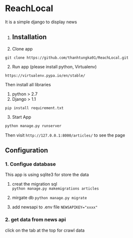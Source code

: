# ReachLocal
It is a simple django to display news 
1. ## Installation

1. Clone app 
```
git clone https://github.com/thanhtungka91/ReachLocal.git
```
2. Run app (please install python, Virtualenv)  
```
https://virtualenv.pypa.io/en/stable/
```
Then install all libraries 
1. python > 2.7 
2. Django > 1.1 
```
pip install requirement.txt 
```

3. Start App 

```bash
python manage.py runserver
```

Then visit `http://127.0.0.1:8000/articles/` to see the page 

## Configuration
### 1. Configue database 
This app is using sqlite3 for store the data 
1. creat the migration sql  
```python manage.py makemigrations articles```
2. mirgate db 
```python manage.py migrate```

3. add newsapi to .env file 
```NEWSAPIKEY="xxxx"```
### 2. get data from news api 
click on the tab at the top for crawl data 





